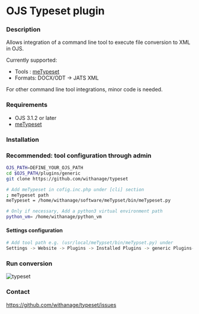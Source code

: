 # OJS Typeset plugin
### Description

Allows integration of a command line tool to execute file conversion  to XML in OJS.

Currently supported:  
* Tools : [meTypeset](https://github.com/withanage/meTypeset)
* Formats: DOCX/ODT -> JATS XML

For other command line tool integrations,  minor code is needed.  

### Requirements
* OJS 3.1.2 or later
* [meTypeset](https://github.com/withanage/meTypeset) 


### Installation 

### Recommended: tool configuration through admin
```bash
OJS_PATH=DEFINE_YOUR_OJS_PATH
cd $OJS_PATH/plugins/generic
git clone https://github.com/withanage/typeset 

# Add meTypeset in cofig.inc.php under [cli] section
; meTypeset path
meTypeset = /home/withanage/software/meTypset/bin/meTypeset.py

# Only if necessary, Add a python3 virtual environment path
python_vm= /home/withanage/python_vm 
```

#### Settings configuration
```bash
# Add tool path e.g. (usr/local/meTypset/bin/meTypset.py) under  
Settings -> Website -> Plugins -> Installed Plugins -> generic Plugins-> typeset  

```


### Run conversion
![typeset](assets/typeset_run.gif)


### Contact

https://github.com/withanage/typeset/issues


